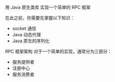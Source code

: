 用 Java 原生类库 实现一个简单的 RPC 框架

在此之前，你需要先掌握以下知识：
- socket 通信
- Java 动态代理
- Java 原生的序列化

RPC 框架架构
对于一个简单的实现，通常分为三部分：
- 服务提供者
- 注册中心
- 服务消费者


